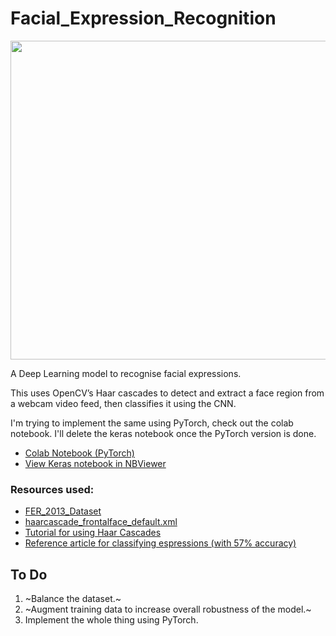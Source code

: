 # Facial_Expression_Recognition

<img src="https://github.com/Mainakdeb/Facial_Expression_Recognition-/blob/master/Screenshots/PyTorch_Predictions.png" width="510">


A Deep Learning model to recognise facial expressions.

This uses OpenCV’s Haar cascades to detect and extract
a face region from a webcam video feed, then classifies
it using the CNN.

I'm trying to implement the same using PyTorch, check out the colab notebook. I'll delete the keras notebook once the PyTorch version is done.

* [Colab Notebook (PyTorch)](https://colab.research.google.com/drive/1mjbN_x_6SxZkj4_q_3Thcb-MWVnDTysB)
* [View Keras notebook in NBViewer](https://nbviewer.jupyter.org/github/Mainakdeb/Facial_Expression_Classification/blob/master/Expression_Detector_alpha.ipynb)


### Resources used:
* [FER_2013_Dataset](https://www.kaggle.com/c/challenges-in-representation-learning-facial-expression-recognition-challenge/data)
* [haarcascade_frontalface_default.xml](https://github.com/opencv/opencv/blob/master/data/haarcascades/haarcascade_frontalface_default.xml)
* [Tutorial for using Haar Cascades](https://www.youtube.com/watch?v=88HdqNDQsEk)
* [Reference article for classifying espressions (with 57% accuracy)](http://sefiks.com/2018/01/01/facial-expression-recognition-with-keras/)



## To Do
1. ~Balance the dataset.~
2. ~Augment training data to increase overall robustness of the model.~
3. Implement the whole thing using PyTorch.

